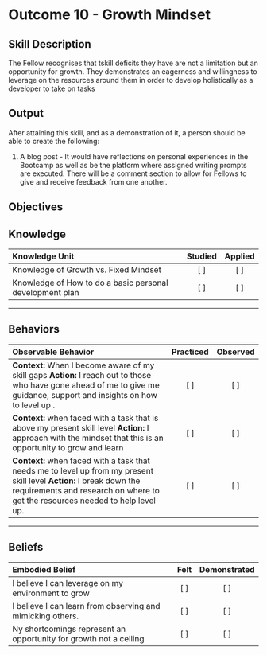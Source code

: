 # Outcome 10 - Growth Mindset

**Skill Description**
----------
The Fellow recognises that tskill deficits they have are not a limitation but an opportunity for growth. They demonstrates an eagerness and willingness to leverage on the resources around them in order to develop  holistically as a developer to take on tasks 


**Output**
----------
After attaining this skill, and as a demonstration of it, a person should be able to create the following:

1. A blog post - It would have reflections on personal experiences in the Bootcamp as well as be the platform where assigned writing prompts are executed. There will be a comment section to allow for Fellows to give and receive feedback from one another.


**Objectives**
----------

## **Knowledge**


| Knowledge Unit   |      Studied      | Applied |
|:-------------|:------------------:|:--------:|
| Knowledge of Growth vs. Fixed Mindset | [ ] |    [ ] |
| Knowledge of How to do a basic personal development plan  | [ ] |    [ ] |



----------


## **Behaviors**


| Observable Behavior   |      Practiced      | Observed |
|:-------------|:------------------:|:--------:|
| **Context:**  When I become aware of  my skill gaps  **Action:** I  reach out to those who have gone ahead of me to give me guidance, support and insights on how to level up . | [ ] |    [ ] |
| **Context:** when faced with a task that is above my present  skill level  **Action:** I approach with the mindset that this is an opportunity to grow and learn  | [ ] |    [ ] |
| **Context:** when faced with a task that needs me to level up from my present skill level  **Action:** I break down the requirements and research on where to get the resources needed to help level up.  | [ ] |    [ ] |
----------


## **Beliefs**


| Embodied Belief   |      Felt      | Demonstrated |
|:-------------|:------------------:|:--------:|
| I believe I can leverage on my environment to grow |   [ ]   |   [ ] |
| I believe I can learn from observing and mimicking others.|   [ ]   |   [ ] |
| Ny shortcomings represent an opportunity for growth not a celling |   [ ]   |   [ ] |
